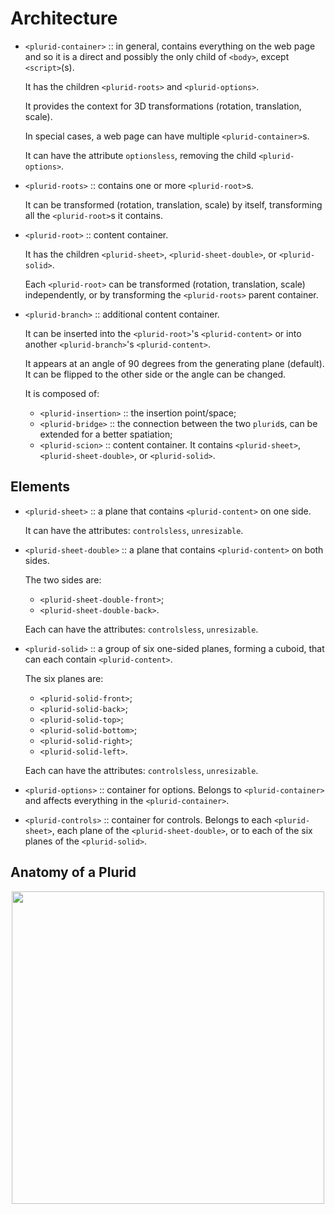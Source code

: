 <link rel="stylesheet" type="text/css" href="style.css">

# Architecture

- `<plurid-container>` :: in general, contains everything on the web page and so it is a direct and possibly the only child of `<body>`, except `<script>`(s).

    It has the children `<plurid-roots>` and `<plurid-options>`.

    It provides the context for 3D transformations (rotation, translation, scale).

    In special cases, a web page can have multiple `<plurid-container>`s.

    It can have the attribute `optionsless`, removing the child `<plurid-options>`.


- `<plurid-roots>` :: contains one or more `<plurid-root>`s.

    It can be transformed (rotation, translation, scale) by itself, transforming all the `<plurid-root>`s it contains.


- `<plurid-root>` :: content container.

    It has the children `<plurid-sheet>`, `<plurid-sheet-double>`, or `<plurid-solid>`.

    Each `<plurid-root>` can be transformed (rotation, translation, scale) independently, or by transforming the `<plurid-roots>` parent container.


- `<plurid-branch>` :: additional content container.

    It can be inserted into the `<plurid-root>`'s `<plurid-content>` or into another `<plurid-branch>`'s `<plurid-content>`.

    It appears at an angle of 90 degrees from the generating plane (default). It can be flipped to the other side or the angle can be changed.

    It is composed of:
    + `<plurid-insertion>` :: the insertion point/space;
    + `<plurid-bridge>` :: the connection between the two `plurid`s, can be extended for a better spatiation;
    + `<plurid-scion>` :: content container. It contains `<plurid-sheet>`, `<plurid-sheet-double>`, or `<plurid-solid>`.



## Elements

- `<plurid-sheet>` :: a plane that contains `<plurid-content>` on one side.

    It can have the attributes: `controlsless`, `unresizable`.


- `<plurid-sheet-double>` :: a plane that contains `<plurid-content>` on both sides.

    The two sides are:
    + `<plurid-sheet-double-front>`;
    + `<plurid-sheet-double-back>`.

    Each can have the attributes: `controlsless`, `unresizable`.


- `<plurid-solid>` :: a group of six one-sided planes, forming a cuboid, that can each contain `<plurid-content>`.

    The six planes are:
    + `<plurid-solid-front>`;
    + `<plurid-solid-back>`;
    + `<plurid-solid-top>`;
    + `<plurid-solid-bottom>`;
    + `<plurid-solid-right>`;
    + `<plurid-solid-left>`.

    Each can have the attributes: `controlsless`, `unresizable`.


- `<plurid-options>` :: container for options. Belongs to `<plurid-container>` and affects everything in the `<plurid-container>`.


- `<plurid-controls>` :: container for controls. Belongs to each `<plurid-sheet>`, each plane of the `<plurid-sheet-double>`, or to each of the six planes of the `<plurid-solid>`.


## Anatomy of a Plurid

<p align="center">
    <img src="https://raw.githubusercontent.com/plurid/plurid.js/master/notes/Images/plurid-elements.png" height="500px">
</p>
